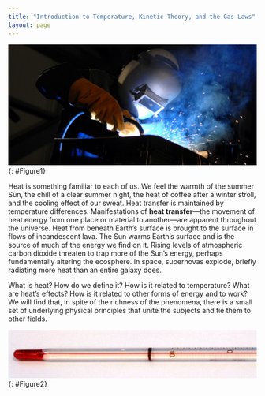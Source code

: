 ```yaml
---
title: "Introduction to Temperature, Kinetic Theory, and the Gas Laws"
layout: page
---    
```


![Photograph of a welder wearing protective gloves and helmet, engaged in the task of welding.](../resources/Figure_12_00_01.jpg "The welder&#x2019;s gloves and helmet protect him from the electric arc that transfers enough thermal energy to melt the rod, spray sparks, and burn the retina of an unprotected eye. The thermal energy can be felt on exposed skin a few meters away, and its light can be seen for kilometers. (credit: Kevin S. O&#x2019;Brien/U.S. Navy) ")
{: #Figure1}

Heat is something familiar to each of us. We feel the warmth of the summer Sun,
the chill of a clear summer night, the heat of coffee after a winter stroll, and
the cooling effect of our sweat. Heat transfer is maintained by temperature
differences. Manifestations of **heat transfer**—the movement of heat energy
from one place or material to another—are apparent throughout the universe. Heat
from beneath Earth’s surface is brought to the surface in flows of incandescent
lava. The Sun warms Earth’s surface and is the source of much of the energy we
find on it. Rising levels of atmospheric carbon dioxide threaten to trap more of
the Sun’s energy, perhaps fundamentally altering the ecosphere. In space,
supernovas explode, briefly radiating more heat than an entire galaxy does.

What is heat? How do we define it? How is it related to temperature? What are
heat’s effects? How is it related to other forms of energy and to work? We will
find that, in spite of the richness of the phenomena, there is a small set of
underlying physical principles that unite the subjects and tie them to other
fields.

![Image of the lower end of a glass thermometer containing alcohol and a red dye.](../resources/Figure_13_00_02.jpg "In a typical thermometer like this one, the alcohol, with a red dye, expands more rapidly than the glass containing it. When the thermometer&#x2019;s temperature increases, the liquid from the bulb is forced into the narrow tube, producing a large change in the length of the column for a small change in temperature. (credit: Chemical Engineer, Wikimedia Commons)")
{: #Figure2}
